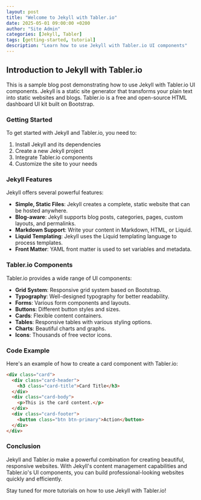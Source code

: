 ```yaml
---
layout: post
title: "Welcome to Jekyll with Tabler.io"
date: 2025-05-01 09:00:00 +0200
author: "Site Admin"
categories: [Jekyll, Tabler]
tags: [getting-started, tutorial]
description: "Learn how to use Jekyll with Tabler.io UI components"
---
```


## Introduction to Jekyll with Tabler.io

This is a sample blog post demonstrating how to use Jekyll with Tabler.io UI components. Jekyll is a static site generator that transforms your plain text into static websites and blogs. Tabler.io is a free and open-source HTML dashboard UI kit built on Bootstrap.

### Getting Started

To get started with Jekyll and Tabler.io, you need to:

1. Install Jekyll and its dependencies
2. Create a new Jekyll project
3. Integrate Tabler.io components
4. Customize the site to your needs

### Jekyll Features

Jekyll offers several powerful features:

- **Simple, Static Files**: Jekyll creates a complete, static website that can be hosted anywhere.
- **Blog-aware**: Jekyll supports blog posts, categories, pages, custom layouts, and permalinks.
- **Markdown Support**: Write your content in Markdown, HTML, or Liquid.
- **Liquid Templating**: Jekyll uses the Liquid templating language to process templates.
- **Front Matter**: YAML front matter is used to set variables and metadata.

### Tabler.io Components

Tabler.io provides a wide range of UI components:

- **Grid System**: Responsive grid system based on Bootstrap.
- **Typography**: Well-designed typography for better readability.
- **Forms**: Various form components and layouts.
- **Buttons**: Different button styles and sizes.
- **Cards**: Flexible content containers.
- **Tables**: Responsive tables with various styling options.
- **Charts**: Beautiful charts and graphs.
- **Icons**: Thousands of free vector icons.

### Code Example

Here's an example of how to create a card component with Tabler.io:

```html
<div class="card">
  <div class="card-header">
    <h3 class="card-title">Card Title</h3>
  </div>
  <div class="card-body">
    <p>This is the card content.</p>
  </div>
  <div class="card-footer">
    <button class="btn btn-primary">Action</button>
  </div>
</div>
```

### Conclusion

Jekyll and Tabler.io make a powerful combination for creating beautiful, responsive websites. With Jekyll's content management capabilities and Tabler.io's UI components, you can build professional-looking websites quickly and efficiently.

Stay tuned for more tutorials on how to use Jekyll with Tabler.io!